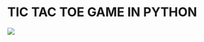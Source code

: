 # TIC TAC TOE GAME IN PYTHON
![](https://upload.wikimedia.org/wikipedia/commons/thumb/3/32/Tic_tac_toe.svg/1200px-Tic_tac_toe.svg.png)

